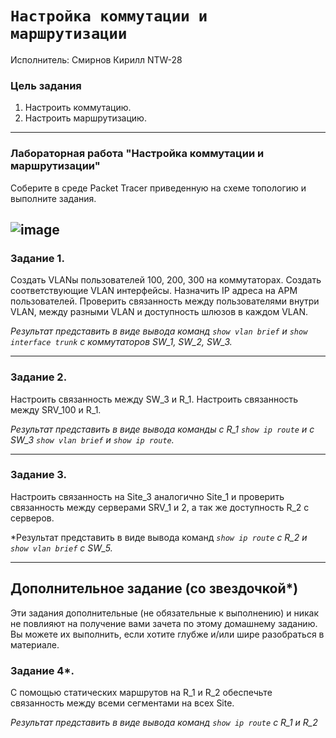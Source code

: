 # `Настройка коммутации и маршрутизации`

Исполнитель: Смирнов Кирилл NTW-28
### Цель задания
1. Настроить коммутацию.
2. Настроить маршрутизацию.

------



### Лабораторная работа "Настройка коммутации и маршрутизации"

Соберите в среде Packet Tracer приведенную на схеме топологию и выполните задания.


![image](https://user-images.githubusercontent.com/71018632/146266900-f142fb82-dd1b-4248-a966-f84154c94254.png)
------

### Задание 1.

Создать VLANы пользователей 100, 200, 300 на коммутаторах. Создать соответствующие VLAN интерфейсы. Назначить IP адреса на АРМ пользователей. Проверить связанность между пользователями внутри VLAN, между разными VLAN и доступность шлюзов в каждом VLAN. 

*Результат представить в виде вывода команд `show vlan brief` и `show interface trunk` с коммутаторов SW_1, SW_2, SW_3.*

------

### Задание 2.

Настроить связанность между SW_3 и R_1. Настроить связанность между SRV_100 и R_1. 

*Результат представить в виде вывода команды с R_1 `show ip route` и с SW_3 `show vlan brief` и `show ip route`.*

---

### Задание 3.

Настроить связанность на Site_3 аналогично Site_1 и проверить связанность между серверами SRV_1 и 2, а так же доступность R_2 с серверов.

*Результат представить в виде вывода команд *`show ip route` с R_2 и `show vlan brief` с SW_5.*

---

## Дополнительное задание (со звездочкой*)

Эти задания дополнительные (не обязательные к выполнению) и никак не повлияют на получение вами зачета по этому домашнему заданию. Вы можете их выполнить, если хотите глубже и/или шире разобраться в материале.

### Задание 4*.

С помощью статических маршрутов на R_1 и R_2 обеспечьте связанность между всеми сегментами на всех Site.

*Результат представить в виде вывода команд `show ip route` с R_1 и R_2*
